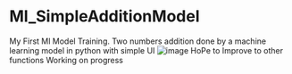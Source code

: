 # Ml_SimpleAdditionModel
My First Ml Model Training. Two numbers addition done by a machine learning model in python with simple UI
![image](https://user-images.githubusercontent.com/85034072/188650462-bfa90f9f-24b7-46de-ac0b-096e916769f0.png)
HoPe to Improve to other functions
Working on progress
